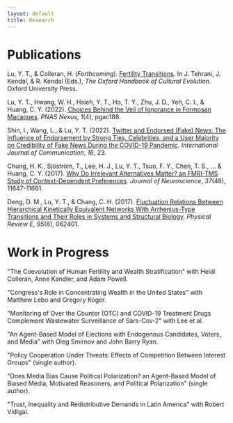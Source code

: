 ```yaml
---
layout: default
title: Research
---
```


<h1>Publications</h1>

Lu, Y. T., & Colleran, H. (*Forthcoming*). <a href="https://yitalu.github.io/pdf/lu_colleran_fertility_transitions.pdf">Fertility Transitions</a>. In J. Tehrani, J. Kendal, & R. Kendal (Eds.), *The Oxford Handbook of Cultural Evolution*. Oxford University Press.

Lu, Y. T., Hwang, W. H., Hsieh, Y. T., Ho, T. Y., Zhu, J. D., Yeh, C. I., & Huang, C. Y. (2022). <a href="https://doi.org/10.1093/pnasnexus/pgac188">Choices Behind the Veil of Ignorance in Formosan Macaques</a>. *PNAS Nexus*, *1*(4), pgac188.

Shin, I., Wang, L., & Lu, Y. T. (2022). <a href="https://ijoc.org/index.php/ijoc/article/view/18187">Twitter and Endorsed (Fake) News: The Influence of Endorsement by Strong Ties, Celebrities, and a User Majority on Credibility of Fake News During the COVID-19 Pandemic</a>. *International Journal of Communication*, *16*, 23.

Chung, H. K., Sjöström, T., Lee, H. J., Lu, Y. T., Tsuo, F. Y., Chen, T. S., ... & Huang, C. Y. (2017). <a href="http://www.jneurosci.org/content/37/48/11647">Why Do Irrelevant Alternatives Matter? an FMRI-TMS Study of Context-Dependent Preferences</a>. *Journal of Neuroscience*, *37*(48), 11647-11661.

Deng, D. M., Lu, Y. T., & Chang, C. H. (2017). <a href="https://journals.aps.org/pre/abstract/10.1103/PhysRevE.95.062401">Fluctuation Relations Between Hierarchical Kinetically Equivalent Networks With Arrhenius-Type Transitions and Their Roles in Systems and Structural Biology</a>. *Physical Review E*, *95*(6), 062401.


<h1>Work in Progress</h1>

"The Coevolution of Human Fertility and Wealth Stratification" with Heidi Colleran, Anne Kandler, and Adam Powell.

"Congress's Role in Concentrating Wealth in the United States" with Matthew Lebo and Gregory Koger.

"Monitoring of Over the Counter (OTC) and COVID-19 Treatment Drugs Complement Wastewater Surveillance of Sars-Cov-2" with Lee et al.

"An Agent-Based Model of Elections with Endogenous Candidates, Voters, and Media" with Oleg Smirnov and John Barry Ryan.

"Policy Cooperation Under Threats: Effects of Competition Between Interest Groups" (single author).

"Does Media Bias Cause Political Polarization? an Agent-Based Model of Biased Media, Motivated Reasoners, and Political Polarization" (single author).

"Trust, Inequality and Redistributive Demands in Latin America" with Robert Vidigal.